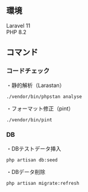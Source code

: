 ## 環境
Laravel 11  
PHP 8.2

## コマンド
### コードチェック
・静的解析（Larastan）
```
./vendor/bin/phpstan analyse
```
・フォーマット修正（pint）
```
./vendor/bin/pint
```

### DB
・DBテストデータ挿入
```
php artisan db:seed
```
・DBデータ削除
```
php artisan migrate:refresh
```
